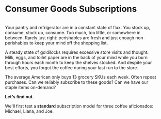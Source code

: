 # Consumer Goods Subscriptions
<br/>
Your pantry and refrigerator are in a constant state of flux.
You stock up, consume, stock up, consume.
Too much, too little, or somewhere in between.
Rarely just right: perishables are fresh and just enough non-perishables to keep your mind off the shopping list.

A steady state of goldilocks requires excessive store visits and thought.
Milk, eggs, and toilet paper are in the back of your mind while you burn through hours each month to keep the shelves
 stocked.
And despite your best efforts, you forgot the coffee during your last run to the store.

The average American only buys 13 grocery SKUs each week.
Often repeat purchases. Can we reliably subscribe to these goods?
Can we have our staple items on-demand?

**Let's find out.**

We'll first test a **standard** subscription model for three coffee aficionados: Michael, Liana, and Joe.
